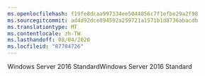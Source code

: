 ```yaml
---
ms.openlocfilehash: f19fe8dcaa997334ee5044056c7f1efbe29a2f98
ms.sourcegitcommit: ad4d92dce894592a259721a1571b1d8736abacdb
ms.translationtype: MT
ms.contentlocale: zh-TW
ms.lasthandoff: 08/04/2020
ms.locfileid: "87704726"
---
```

<span data-ttu-id="d8986-101">Windows Server 2016 Standard</span><span class="sxs-lookup"><span data-stu-id="d8986-101">Windows Server 2016 Standard</span></span>
